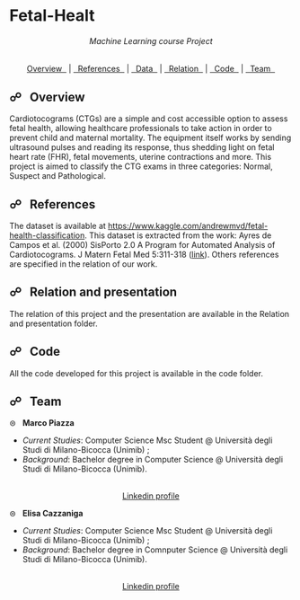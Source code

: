 # Fetal-Healt

<div align = "center">
  <h6>Machine Learning course Project</h6>

  <a href="#overview">Overview &nbsp;</a> |
  <a href="#references">&nbsp; References &nbsp;</a> |
  <a href="#data">&nbsp; Data &nbsp;</a> |
  <a href="#relation">&nbsp; Relation &nbsp;</a> |
  <a href="#code">&nbsp; Code &nbsp;</a> |
  <a href="#team">&nbsp; Team &nbsp;</a>
</div>

<a name="overview"></a>
## &#9741; &nbsp; Overview

Cardiotocograms (CTGs) are a simple and cost accessible option to assess fetal health, allowing healthcare professionals to take action in order to prevent child and maternal mortality. The equipment itself works by sending ultrasound pulses and reading its response, thus shedding light on fetal heart rate (FHR), fetal movements, uterine contractions and more.
This project is aimed to classify the CTG exams in three categories: Normal, Suspect and Pathological. 

<a name="references"></a>
## &#9741; &nbsp; References
The dataset is available at https://www.kaggle.com/andrewmvd/fetal-health-classification. 
This dataset is extracted from the work: Ayres de Campos et al. (2000) SisPorto 2.0 A Program for Automated Analysis of Cardiotocograms. J Matern Fetal Med 5:311-318 (<a href="https://onlinelibrary.wiley.com/doi/10.1002/1520-6661(200009/10)9:5%3C311::AID-MFM12%3E3.0.CO;2-9">link</a>). Others references are specified in the relation of our work. 

<a name="relation"></a>
## &#9741; &nbsp; Relation and presentation
The relation of this project and the presentation are available in the Relation and presentation folder.

<a name="code"></a>
## &#9741; &nbsp; Code
All the code developed for this project is available in the code folder.

<a name="team"></a>
## &#9741; &nbsp; Team

&#8860; &nbsp; **Marco Piazza** 

- *Current Studies*: Computer Science Msc Student @ Università degli Studi di Milano-Bicocca (Unimib) ;
- *Background*: Bachelor degree in Computer Science @ Università degli Studi di Milano-Bicocca (Unimib).
<br>

<div align = "center">
  <a href = "https://www.linkedin.com/in/marco-piazza-/">Linkedin profile</a>
</div>

&#8860; &nbsp; **Elisa Cazzaniga**

- *Current Studies*: Computer Science Msc Student @ Università degli Studi di Milano-Bicocca (Unimib) ;
- *Background*: Bachelor degree in Comnputer Science @ Università degli Studi di Milano-Bicocca (Unimib).
<br>

<div align = "center">
  <a href = "/">Linkedin profile </a>
</div>

